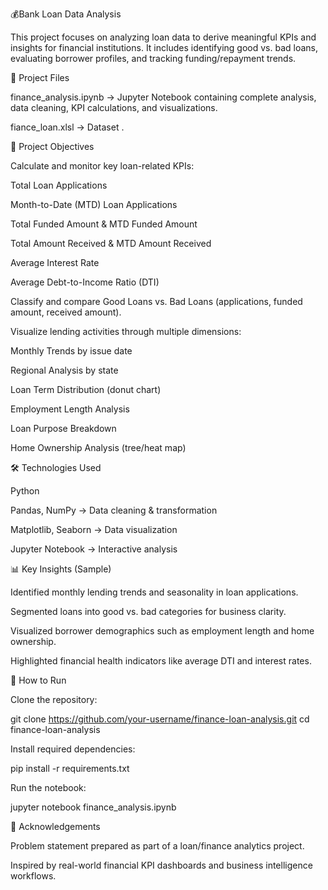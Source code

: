 💰Bank Loan Data Analysis 

This project focuses on analyzing loan data to derive meaningful KPIs and insights for financial institutions. It includes identifying good vs. bad loans, evaluating borrower profiles, and tracking funding/repayment trends.

📂 Project Files

finance_analysis.ipynb → Jupyter Notebook containing complete analysis, data cleaning, KPI calculations, and visualizations.

fiance_loan.xlsl → Dataset .


🎯 Project Objectives

Calculate and monitor key loan-related KPIs:

Total Loan Applications

Month-to-Date (MTD) Loan Applications

Total Funded Amount & MTD Funded Amount

Total Amount Received & MTD Amount Received

Average Interest Rate

Average Debt-to-Income Ratio (DTI)

Classify and compare Good Loans vs. Bad Loans (applications, funded amount, received amount).

Visualize lending activities through multiple dimensions:

Monthly Trends by issue date

Regional Analysis by state

Loan Term Distribution (donut chart)

Employment Length Analysis

Loan Purpose Breakdown

Home Ownership Analysis (tree/heat map)

🛠️ Technologies Used

Python

Pandas, NumPy → Data cleaning & transformation

Matplotlib, Seaborn → Data visualization

Jupyter Notebook → Interactive analysis

📊 Key Insights (Sample)

Identified monthly lending trends and seasonality in loan applications.

Segmented loans into good vs. bad categories for business clarity.

Visualized borrower demographics such as employment length and home ownership.

Highlighted financial health indicators like average DTI and interest rates.

🚀 How to Run

Clone the repository:

git clone https://github.com/your-username/finance-loan-analysis.git
cd finance-loan-analysis


Install required dependencies:

pip install -r requirements.txt


Run the notebook:

jupyter notebook finance_analysis.ipynb

📌 Acknowledgements

Problem statement prepared as part of a loan/finance analytics project.

Inspired by real-world financial KPI dashboards and business intelligence workflows.
